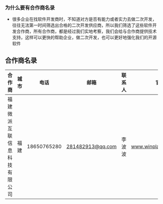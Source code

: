 ### 为什么要有合作商名录

- 很多企业在找软件开发商时，不知道对方是否有能力或者实力去做二次开发，往往无法第一时间筛选出合格的二次开发供应商，所以我们筛选了这些软件开发合作商，所有合作商，都是经过我们实地考察，我们会给与合作商提供技术支持，这样可以更快的帮助企业，做二次开发，也可以更好地强化我们的开源软件

## 合作商名录

| 合作商 | 城市 | 电话 | 邮箱 | 联系人| 官网|
| :----- | -----: | :------: | :------: | :------: | :------: |
| 福建微派互联信息科技有限公司 |福建|18650765280| 281482913@qq.com |李波波|www.winplan365.com.cn|

